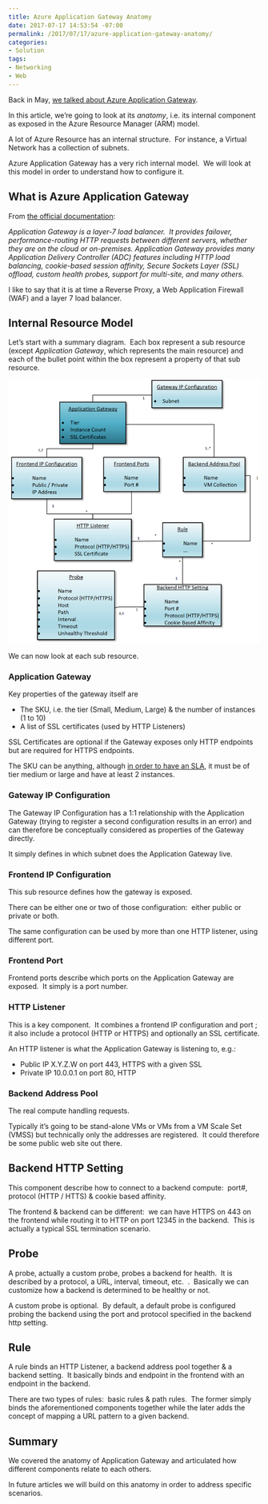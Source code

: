 ```yaml
---
title: Azure Application Gateway Anatomy
date: 2017-07-17 14:53:54 -07:00
permalink: /2017/07/17/azure-application-gateway-anatomy/
categories:
- Solution
tags:
- Networking
- Web
---
```

<p>Back in May, <a href="https://vincentlauzon.com/2017/05/08/url-routing-with-azure-application-gateway/">we talked about Azure Application Gateway</a>.</p><p>In this article, we’re going to look at its <em>anatomy</em>, i.e. its internal component as exposed in the Azure Resource Manager (ARM) model.</p><p>A lot of Azure Resource has an internal structure.&nbsp; For instance, a Virtual Network has a collection of subnets.</p><p>Azure Application Gateway has a very rich internal model.&nbsp; We will look at this model in order to understand how to configure it.<h2>What is Azure Application Gateway</h2></p><p>From <a href="https://docs.microsoft.com/en-us/azure/application-gateway/application-gateway-create-gateway-arm">the official documentation</a>:</p><p><em>Application Gateway is a layer-7 load balancer.&nbsp; It provides failover, performance-routing HTTP requests between different servers, whether they are on the cloud or on-premises. Application Gateway provides many Application Delivery Controller (ADC) features including HTTP load balancing, cookie-based session affinity, Secure Sockets Layer (SSL) offload, custom health probes, support for multi-site, and many others.</em></p><p>I like to say that it is at time a Reverse Proxy, a Web Application Firewall (WAF) and a layer 7 load balancer.<h2>Internal Resource Model</h2></p><p>Let’s start with a summary diagram.&nbsp; Each box represent a sub resource (except <em>Application Gateway</em>, which represents the main resource) and each of the bullet point within the box represent a property of that sub resource.</p><p><a href="/assets/posts/2017/3/azure-application-gateway-anatomy/image4.png"><img title="image" style="border:0 currentcolor;border-image:none;display:inline;background-image:none;" alt="image" src="/assets/posts/2017/3/azure-application-gateway-anatomy/image_thumb4.png" border="0"/></a></p><p>We can now look at each sub resource.</p><h3>Application Gateway</h3><p>Key properties of the gateway itself are</p><ul><li>The SKU, i.e. the tier (Small, Medium, Large) &amp; the number of instances (1 to 10)</li><li>A list of SSL certificates (used by HTTP Listeners)</li></ul><p>SSL Certificates are optional if the Gateway exposes only HTTP endpoints but are required for HTTPS endpoints.</p><p>The SKU can be anything, although <a href="https://azure.microsoft.com/en-us/support/legal/sla/application-gateway/v1_0/" target="_blank">in order to have an SLA</a>, it must be of tier medium or large and have at least 2 instances.</p><h3>Gateway IP Configuration</h3><p>The Gateway IP Configuration has a 1:1 relationship with the Application Gateway (trying to register a second configuration results in an error) and can therefore be conceptually considered as properties of the Gateway directly.</p><p>It simply defines in which subnet does the Application Gateway live.</p><h3>Frontend IP Configuration</h3><p>This sub resource defines how the gateway is exposed.</p><p>There can be either one or two of those configuration:&nbsp; either public or private or both.</p><p>The same configuration can be used by more than one HTTP listener, using different port.</p><h3>Frontend Port</h3><p>Frontend ports describe which ports on the Application Gateway are exposed.&nbsp; It simply is a port number.</p><h3>HTTP Listener</h3><p>This is a key component.&nbsp; It combines a frontend IP configuration and port ; it also include a protocol (HTTP or HTTPS) and optionally an SSL certificate.</p><p>An HTTP listener is what the Application Gateway is listening to, e.g.:</p><ul><li>Public IP X.Y.Z.W on port 443, HTTPS with a given SSL</li><li>Private IP 10.0.0.1 on port 80, HTTP</li></ul><h3>Backend Address Pool</h3><p>The real compute handling requests.</p><p>Typically it’s going to be stand-alone VMs or VMs from a VM Scale Set (VMSS) but technically only the addresses are registered.&nbsp; It could therefore be some public web site out there.</p><h2>Backend HTTP Setting</h2><p>This component describe how to connect to a backend compute:&nbsp; port#, protocol (HTTP / HTTS) &amp; cookie based affinity.</p><p>The frontend &amp; backend can be different:&nbsp; we can have HTTPS on 443 on the frontend while routing it to HTTP on port 12345 in the backend.&nbsp; This is actually a typical SSL termination scenario.</p><h2>Probe</h2><p>A probe, actually a custom probe, probes a backend for health.&nbsp; It is described by a protocol, a URL, interval, timeout, etc.&nbsp; .&nbsp; Basically we can customize how a backend is determined to be healthy or not.</p><p>A custom probe is optional.&nbsp; By default, a default probe is configured probing the backend using the port and protocol specified in the backend http setting.</p><h2>Rule</h2><p>A rule binds an HTTP Listener, a backend address pool together &amp; a backend setting.&nbsp; It basically binds and endpoint in the frontend with an endpoint in the backend.</p><p>There are two types of rules:&nbsp; basic rules &amp; path rules.&nbsp; The former simply binds the aforementioned components together while the later adds the concept of mapping a URL pattern to a given backend.</p><h2>Summary</h2><p>We covered the anatomy of Application Gateway and articulated how different components relate to each others.</p><p>In future articles we will build on this anatomy in order to address specific scenarios.</p>